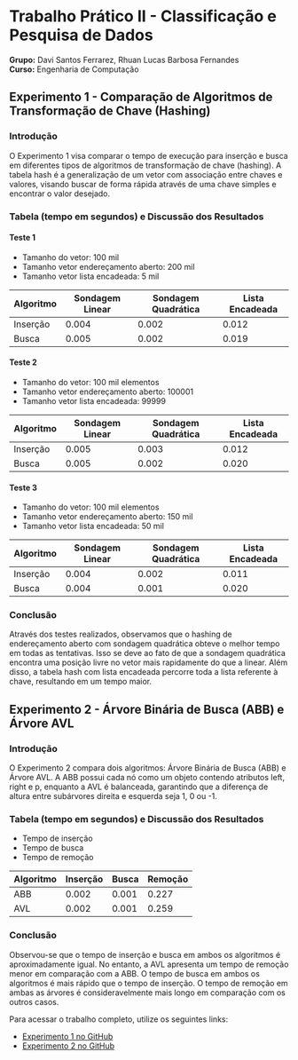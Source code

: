 # Trabalho Prático II - Classificação e Pesquisa de Dados

**Grupo:** Davi Santos Ferrarez, Rhuan Lucas Barbosa Fernandes  
**Curso:** Engenharia de Computação  

## Experimento 1 - Comparação de Algoritmos de Transformação de Chave (Hashing)

### Introdução
O Experimento 1 visa comparar o tempo de execução para inserção e busca em diferentes tipos de algoritmos de transformação de chave (hashing). A tabela hash é a generalização de um vetor com associação entre chaves e valores, visando buscar de forma rápida através de uma chave simples e encontrar o valor desejado.

### Tabela (tempo em segundos) e Discussão dos Resultados
#### Teste 1
- Tamanho do vetor: 100 mil
- Tamanho vetor endereçamento aberto: 200 mil
- Tamanho vetor lista encadeada: 5 mil

| Algoritmo    | Sondagem Linear | Sondagem Quadrática | Lista Encadeada |
|--------------|-----------------|---------------------|-----------------|
| Inserção     | 0.004           | 0.002               | 0.012           |
| Busca        | 0.005           | 0.002               | 0.019           |

#### Teste 2
- Tamanho do vetor: 100 mil elementos
- Tamanho vetor endereçamento aberto: 100001
- Tamanho vetor lista encadeada: 99999

| Algoritmo    | Sondagem Linear | Sondagem Quadrática | Lista Encadeada |
|--------------|-----------------|---------------------|-----------------|
| Inserção     | 0.005           | 0.003               | 0.012           |
| Busca        | 0.005           | 0.002               | 0.020           |

#### Teste 3
- Tamanho do vetor: 100 mil elementos
- Tamanho vetor endereçamento aberto: 150 mil
- Tamanho vetor lista encadeada: 50 mil

| Algoritmo    | Sondagem Linear | Sondagem Quadrática | Lista Encadeada |
|--------------|-----------------|---------------------|-----------------|
| Inserção     | 0.004           | 0.002               | 0.011           |
| Busca        | 0.004           | 0.001               | 0.020           |

### Conclusão
Através dos testes realizados, observamos que o hashing de endereçamento aberto com sondagem quadrática obteve o melhor tempo em todas as tentativas. Isso se deve ao fato de que a sondagem quadrática encontra uma posição livre no vetor mais rapidamente do que a linear. Além disso, a tabela hash com lista encadeada percorre toda a lista referente à chave, resultando em um tempo maior.

## Experimento 2 - Árvore Binária de Busca (ABB) e Árvore AVL

### Introdução
O Experimento 2 compara dois algoritmos: Árvore Binária de Busca (ABB) e Árvore AVL. A ABB possui cada nó como um objeto contendo atributos left, right e p, enquanto a AVL é balanceada, garantindo que a diferença de altura entre subárvores direita e esquerda seja 1, 0 ou -1.

### Tabela (tempo em segundos) e Discussão dos Resultados
- Tempo de inserção
- Tempo de busca
- Tempo de remoção

| Algoritmo | Inserção | Busca | Remoção |
|-----------|----------|-------|---------|
| ABB       | 0.002    | 0.001 | 0.227   |
| AVL       | 0.002    | 0.001 | 0.259   |

### Conclusão
Observou-se que o tempo de inserção e busca em ambos os algoritmos é aproximadamente igual. No entanto, a AVL apresenta um tempo de remoção menor em comparação com a ABB. O tempo de busca em ambos os algoritmos é mais rápido que o tempo de inserção. O tempo de remoção em ambas as árvores é consideravelmente mais longo em comparação com os outros casos.

Para acessar o trabalho completo, utilize os seguintes links:
- [Experimento 1 no GitHub](https://github.com/RhuanLucass/cpd-trabalho02/tree/master/Experimento1)
- [Experimento 2 no GitHub](https://github.com/RhuanLucass/cpd-trabalho02/blob/master/Experimento2/main.c)
